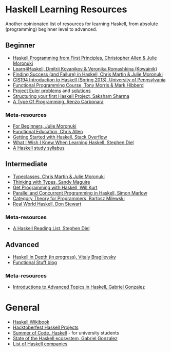 # Haskell Learning Resources
Another opinionated list of resources for learning Haskell, from absolute (programming) beginner level to advanced.

## Beginner
* [Haskell Programming from First Principles, Christopher Allen & Julie Moronuki](http://haskellbook.com/)
* [Learn4Haskell, Dmitrii Kovanikov & Veronika Romashkina (Kowainik)](https://github.com/kowainik/learn4haskell)
* [Finding Success (and Failure) in Haskell, Chris Martin & Julie Moronuki](https://leanpub.com/finding-success-in-haskell)
* [CIS194 Introduction to Haskell (Spring 2013), University of Pennsylvania](https://www.seas.upenn.edu/~cis194/spring13/)
* [Functional Programming Course, Tony Morris & Mark Hibberd](https://github.com/data61/fp-course)
* [Project Euler problems](https://projecteuler.net/index.php?section=view) and [solutions](https://wiki.haskell.org/Euler_problems)
* [Structuring your first Haskell Project, Saksham Sharma](https://sakshamsharma.com/2018/03/haskell-proj-struct/)
* [A Type Of Programming, Renzo Carbonara](https://atypeofprogramming.com/)

### Meta-resources
* [For Beginners, Julie Moronuki](https://argumatronic.com/posts/1970-01-01-beginners.html)
* [Functional Education, Chris Allen](http://bitemyapp.com/posts/2014-12-31-functional-education.html)
* [Getting Started with Haskell, Stack Overflow](https://stackoverflow.com/questions/1012573/getting-started-with-haskell)
* [What I Wish I Knew When Learning Haskell, Stephen Diel](http://dev.stephendiehl.com/hask/)
* [A Haskell study syllabus](https://www.fpcomplete.com/haskell-syllabus)

## Intermediate
* [Typeclasses, Chris Martin & Julie Moronuki](https://typeclasses.com/)
* [Thinking with Types, Sandy Maguire](https://leanpub.com/thinking-with-types)
* [Get Programming with Haskell, Will Kurt](https://livebook.manning.com/book/get-programming-with-haskell/)
* [Parallel and Concurrent Programming in Haskell, Simon Marlow](https://simonmar.github.io/pages/pcph.html)
* [Category Theory for Programmers, Bartosz Milewski](https://bartoszmilewski.com/2014/10/28/category-theory-for-programmers-the-preface/)
* [Real World Haskell, Don Stewart](http://book.realworldhaskell.org/)

### Meta-resources
* [A Haskell Reading List, Stephen Diel](http://www.stephendiehl.com/posts/essential_haskell.html)

## Advanced
* [Haskell in Depth (in progress), Vitaly Bragilevsky](https://www.manning.com/books/haskell-in-depth)
* [Functional Stuff blog](https://functionalstuff.svbtle.com/)

### Meta-resources
* [Introductions to Advanced Topics in Haskell, Gabriel Gonzalez](http://www.haskellforall.com/2014/03/introductions-to-advanced-haskell-topics.html)

# General
* [Haskell Wikibook](https://en.wikibooks.org/wiki/Haskell)
* [Hacktoberfest Haskell Projects](https://github.com/search?l=Haskell&q=label%3Ahacktoberfest+state%3Aopen+type%3Aissue&type=Issues)
* [Summer of Code, Haskell](https://summer.haskell.org/) - for university students
* [State of the Haskell ecosystem, Gabriel Gonzalez](https://github.com/Gabriel439/post-rfc/blob/master/sotu.md)
* [List of Haskell companies](https://github.com/erkmos/haskell-companies)
